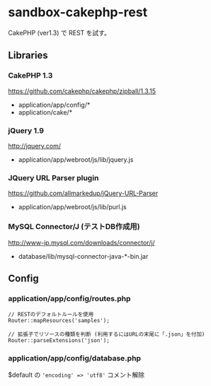 sandbox-cakephp-rest
====================

CakePHP (ver1.3) で REST を試す。

Libraries
--------------------

### CakePHP 1.3

https://github.com/cakephp/cakephp/zipball/1.3.15

* application/app/config/*
* application/cake/*


### jQuery 1.9

http://jquery.com/

* application/app/webroot/js/lib/jquery.js


### JQuery URL Parser plugin

https://github.com/allmarkedup/jQuery-URL-Parser

* application/app/webroot/js/lib/purl.js


### MySQL Connector/J (テストDB作成用)

http://www-jp.mysql.com/downloads/connector/j/

* database/lib/mysql-connector-java-*-bin.jar


Config
--------------------

### application/app/config/routes.php

    // RESTのデフォルトルールを使用
    Router::mapResources('samples');
    
    // 拡張子でリソースの種類を判断 (利用するにはURLの末尾に「.json」を付加)
    Router::parseExtensions('json');


### application/app/config/database.php

$default の `'encoding' => 'utf8'` コメント解除
